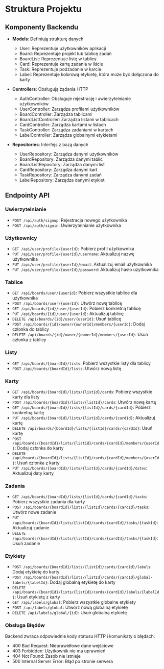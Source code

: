 # Struktura Projektu

## Komponenty Backendu

- **Models**: Definiują strukturę danych
  - User: Reprezentuje użytkowników aplikacji
  - Board: Reprezentuje projekt lub tablicę zadań
  - BoardList: Reprezentuje listę w tablicy
  - Card: Reprezentuje kartę zadania w liście
  - Task: Reprezentuje podzadanie w karcie
  - Label: Reprezentuje kolorową etykietę, która może być dołączona do karty

- **Controllers**: Obsługują żądania HTTP
  - AuthController: Obsługuje rejestrację i uwierzytelnianie użytkowników
  - UserController: Zarządza profilami użytkowników
  - BoardController: Zarządza tablicami
  - BoardListController: Zarządza listami w tablicach
  - CardController: Zarządza kartami w listach
  - TaskController: Zarządza zadaniami w kartach
  - LabelController: Zarządza globalnymi etykietami

- **Repositories**: Interfejs z bazą danych
  - UserRepository: Zarządza danymi użytkowników
  - BoardRepository: Zarządza danymi tablic
  - BoardListRepository: Zarządza danymi list
  - CardRepository: Zarządza danymi kart
  - TaskRepository: Zarządza danymi zadań
  - LabelRepository: Zarządza danymi etykiet


## Endpointy API

### Uwierzytelnianie
- `POST /api/auth/signup`: Rejestracja nowego użytkownika
- `POST /api/auth/signin`: Uwierzytelnianie użytkownika

### Użytkownicy
- `GET /api/user/profile/{userId}`: Pobierz profil użytkownika
- `PUT /api/user/profile/{userId}/username`: Aktualizuj nazwę użytkownika
- `PUT /api/user/profile/{userId}/email`: Aktualizuj email użytkownika
- `PUT /api/user/profile/{userId}/password`: Aktualizuj hasło użytkownika

### Tablice
- `GET /api/boards/user/{userId}`: Pobierz wszystkie tablice dla użytkownika
- `POST /api/boards/user/{userId}`: Utwórz nową tablicę
- `GET /api/boards/{id}/user/{userId}`: Pobierz konkretną tablicę
- `PUT /api/boards/{id}/user/{userId}`: Aktualizuj tablicę
- `DELETE /api/boards/{id}/user/{userId}`: Usuń tablicę
- `POST /api/boards/{id}/owner/{ownerId}/members/{userId}`: Dodaj członka do tablicy
- `DELETE /api/boards/{id}/owner/{ownerId}/members/{userId}`: Usuń członka z tablicy

### Listy
- `GET /api/boards/{boardId}/lists`: Pobierz wszystkie listy dla tablicy
- `POST /api/boards/{boardId}/lists`: Utwórz nową listę

### Karty
- `GET /api/boards/{boardId}/lists/{listId}/cards`: Pobierz wszystkie karty dla listy
- `POST /api/boards/{boardId}/lists/{listId}/cards`: Utwórz nową kartę
- `GET /api/boards/{boardId}/lists/{listId}/cards/{cardId}`: Pobierz konkretną kartę
- `PUT /api/boards/{boardId}/lists/{listId}/cards/{cardId}`: Aktualizuj kartę
- `DELETE /api/boards/{boardId}/lists/{listId}/cards/{cardId}`: Usuń kartę
- `POST /api/boards/{boardId}/lists/{listId}/cards/{cardId}/members/{userId}`: Dodaj członka do karty
- `DELETE /api/boards/{boardId}/lists/{listId}/cards/{cardId}/members/{userId}`: Usuń członka z karty
- `PUT /api/boards/{boardId}/lists/{listId}/cards/{cardId}/dates`: Aktualizuj daty karty

### Zadania
- `GET /api/boards/{boardId}/lists/{listId}/cards/{cardId}/tasks`: Pobierz wszystkie zadania dla karty
- `POST /api/boards/{boardId}/lists/{listId}/cards/{cardId}/tasks`: Utwórz nowe zadanie
- `PUT /api/boards/{boardId}/lists/{listId}/cards/{cardId}/tasks/{taskId}`: Aktualizuj zadanie
- `DELETE /api/boards/{boardId}/lists/{listId}/cards/{cardId}/tasks/{taskId}`: Usuń zadanie

### Etykiety
- `POST /api/boards/{boardId}/lists/{listId}/cards/{cardId}/labels`: Dodaj etykietę do karty
- `POST /api/boards/{boardId}/lists/{listId}/cards/{cardId}/global-labels/{labelId}`: Dodaj globalną etykietę do karty
- `DELETE /api/boards/{boardId}/lists/{listId}/cards/{cardId}/labels/{labelId}`: Usuń etykietę z karty
- `GET /api/labels/global`: Pobierz wszystkie globalne etykiety
- `POST /api/labels/global`: Utwórz nową globalną etykietę
- `DELETE /api/labels/global/{id}`: Usuń globalną etykietę

### Obsługa Błędów
Backend zwraca odpowiednie kody statusu HTTP i komunikaty o błędach:
- 400 Bad Request: Nieprawidłowe dane wejściowe
- 403 Forbidden: Użytkownik nie ma uprawnień
- 404 Not Found: Zasób nie istnieje
- 500 Internal Server Error: Błąd po stronie serwera

